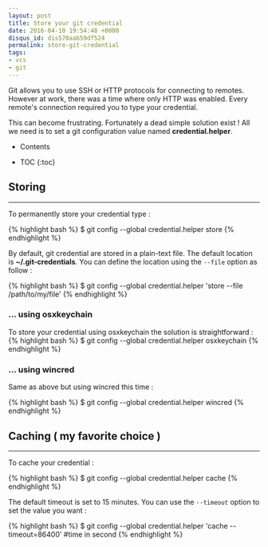 ```yaml
---
layout: post
title: Store your git credential
date: 2016-04-10 19:54:48 +0000
disqus_id: dis570aab59df524
permalink: store-git-credential
tags:
- vcs
- git 
---
```


Git allows you to use SSH or HTTP protocols for connecting to remotes. However
at work, there was a time where only HTTP was enabled. Every remote's connection
required you to type your credential.

This can become frustrating. Fortunately a dead simple solution exist ! All we need
is to set a git configuration value named **credential.helper**.


<div markdown="1" class="toc">
<ul><li class="toc-summary">Contents</li></ul>

* TOC
{:toc}
</div>

## Storing
-----------

To permanently store your credential type :
 
{% highlight bash %}
$ git config --global credential.helper store
{% endhighlight %}

By default, git credential are stored in a plain-text file. The default location is 
**~/.git-credentials**. You can define the location using the `--file`
 option as follow :
 
{% highlight bash %}
$ git config --global credential.helper 'store --file /path/to/my/file'
{% endhighlight %}  

### ... using osxkeychain 

To store your credential using osxkeychain the solution is straightforward :
{% highlight bash %}
$ git config --global credential.helper osxkeychain
{% endhighlight %}  

### ... using wincred

Same as above but using wincred this time : 

{% highlight bash %}
$ git config --global credential.helper wincred
{% endhighlight %}  

## Caching ( my favorite choice )
----------------------------------

To cache your credential :

{% highlight bash %}
$ git config --global credential.helper cache
{% endhighlight %}

The default timeout is set to 15 minutes. You can use the `--timeout` option to set the value you want :

{% highlight bash %}
$ git config --global credential.helper 'cache --timeout=86400' #time in second
{% endhighlight %}

 

 


